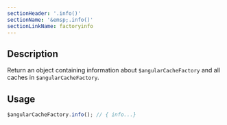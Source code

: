 ```yaml
---
sectionHeader: '.info()'
sectionName: '&emsp;.info()'
sectionLinkName: factoryinfo
---
```

## Description
Return an object containing information about `$angularCacheFactory` and all caches in `$angularCacheFactory`.

## Usage

```javascript
$angularCacheFactory.info(); // { info...}
```
